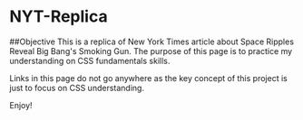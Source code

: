 # NYT-Replica

##Objective
This is a replica of New York Times article about Space Ripples Reveal Big Bang's Smoking Gun.
The purpose of this page is to practice my understanding on CSS fundamentals skills.

Links in this page do not go anywhere as the key concept of this project is just to focus on CSS understanding.

Enjoy!
